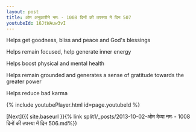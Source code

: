 ```yaml
---
layout: post
title: ओम अनुकारीने नमः - 1008 दिनों की तपस्या में दिन 507
youtubeId: 16JtWAuw3vI
---
```

 
 
Helps get goodness, bliss and peace and God's blessings
 
Helps remain focused, help generate inner energy 
 
Helps boost physical and mental health 
 
Helps remain grounded and generates a sense of gratitude towards the greater power 
 
Helps reduce bad karma
 
 
 
 


{% include youtubePlayer.html id=page.youtubeId %}
 
[Next]({{ site.baseurl }}{% link  split1/_posts/2013-10-02-ओम देव्या नमः - 1008 दिनों की तपस्या में दिन 506.md%})
 
